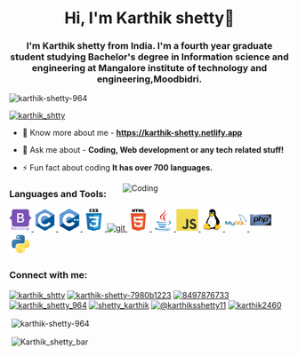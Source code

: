 
<h1 align="center">Hi, I'm Karthik shetty👋</h1>
<h3 align="center">I'm Karthik shetty from India. I'm a fourth year graduate student studying Bachelor's degree in Information science and engineering at Mangalore institute of technology and engineering,Moodbidri.</h3>

<p align="left"> <img src="https://komarev.com/ghpvc/?username=karthik-shetty-964&label=Profile%20views&color=0e75b6&style=flat" alt="karthik-shetty-964" /> </p>

<p align="left"> <a href="https://twitter.com/karthik_shtty" target="blank"><img src="https://img.shields.io/twitter/follow/karthik_shtty?logo=twitter&style=for-the-badge" alt="karthik_shtty" /></a> </p>

- 🔭 Know more about me - **https://karthik-shetty.netlify.app**

- 💬 Ask me about - **Coding, Web development or any tech related stuff!**

- ⚡ Fun fact about coding **It has over 700 languages.**

<img align="right" alt="Coding" width="300"  src="https://cdn.dribbble.com/users/2646423/screenshots/5507196/computer.gif">



<h3 align="left">Languages and Tools:</h3>
<p align="left"> <a href="https://getbootstrap.com" target="_blank"rel="noreferrer"> <img src="https://raw.githubusercontent.com/devicons/devicon/master/icons/bootstrap/bootstrap-plain-wordmark.svg" alt="bootstrap" width="40" height="40"/> </a> <a href="https://www.cprogramming.com/" target="_blank" rel="noreferrer"> <img src="https://raw.githubusercontent.com/devicons/devicon/master/icons/c/c-original.svg" alt="c" width="40" height="40"/> </a> <a href="https://www.w3schools.com/cpp/" target="_blank" rel="noreferrer"> <img src="https://raw.githubusercontent.com/devicons/devicon/master/icons/cplusplus/cplusplus-original.svg" alt="cplusplus" width="40" height="40"/> </a> <a href="https://www.w3schools.com/css/" target="_blank" rel="noreferrer"> <img src="https://raw.githubusercontent.com/devicons/devicon/master/icons/css3/css3-original-wordmark.svg" alt="css3" width="40" height="40"/> </a> <a href="https://git-scm.com/" target="_blank" rel="noreferrer"> <img src="https://www.vectorlogo.zone/logos/git-scm/git-scm-icon.svg" alt="git" width="40" height="40"/> </a> <a href="https://www.w3.org/html/" target="_blank" rel="noreferrer"> <img src="https://raw.githubusercontent.com/devicons/devicon/master/icons/html5/html5-original-wordmark.svg" alt="html5" width="40" height="40"/> </a> <a href="https://www.java.com" target="_blank" rel="noreferrer"> <img src="https://raw.githubusercontent.com/devicons/devicon/master/icons/java/java-original.svg" alt="java" width="40" height="40"/> </a> <a href="https://developer.mozilla.org/en-US/docs/Web/JavaScript" target="_blank" rel="noreferrer"> <img src="https://raw.githubusercontent.com/devicons/devicon/master/icons/javascript/javascript-original.svg" alt="javascript" width="40" height="40"/> </a> <a href="https://www.linux.org/" target="_blank" rel="noreferrer"> <img src="https://raw.githubusercontent.com/devicons/devicon/master/icons/linux/linux-original.svg" alt="linux" width="40" height="40"/> </a> <a href="https://www.mysql.com/" target="_blank" rel="noreferrer"> <img src="https://raw.githubusercontent.com/devicons/devicon/master/icons/mysql/mysql-original-wordmark.svg" alt="mysql" width="40" height="40"/> </a> <a href="https://www.php.net" target="_blank" rel="noreferrer"> <img src="https://raw.githubusercontent.com/devicons/devicon/master/icons/php/php-original.svg" alt="php" width="40" height="40"/> </a> <a href="https://www.python.org" target="_blank" rel="noreferrer"> <img src="https://raw.githubusercontent.com/devicons/devicon/master/icons/python/python-original.svg" alt="python" width="40" height="40"/> </a> </p>
<h3 align="left">Connect with me:</h3>
<p align="left">
<a href="https://twitter.com/karthik_shtty" target="blank"><img align="center" src="https://raw.githubusercontent.com/rahuldkjain/github-profile-readme-generator/master/src/images/icons/Social/twitter.svg" alt="karthik_shtty" height="30" width="40" /></a>
<a href="https://linkedin.com/in/karthik-shetty-7980b1223" target="blank"><img align="center" src="https://raw.githubusercontent.com/rahuldkjain/github-profile-readme-generator/master/src/images/icons/Social/linked-in-alt.svg" alt="karthik-shetty-7980b1223" height="30" width="40" /></a>
<a href="https://fb.com/8497876733" target="blank"><img align="center" src="https://raw.githubusercontent.com/rahuldkjain/github-profile-readme-generator/master/src/images/icons/Social/facebook.svg" alt="8497876733" height="30" width="40" /></a>
<a href="https://instagram.com/karthik_shetty_964" target="blank"><img align="center" src="https://raw.githubusercontent.com/rahuldkjain/github-profile-readme-generator/master/src/images/icons/Social/instagram.svg" alt="karthik_shetty_964" height="30" width="40" /></a>
<a href="https://www.codechef.com/users/shetty_karthik" target="blank"><img align="center" src="https://cdn.jsdelivr.net/npm/simple-icons@3.1.0/icons/codechef.svg" alt="shetty_karthik" height="30" width="40" /></a>
<a href="https://www.hackerrank.com/@karthiksshetty11" target="blank"><img align="center" src="https://raw.githubusercontent.com/rahuldkjain/github-profile-readme-generator/master/src/images/icons/Social/hackerrank.svg" alt="@karthiksshetty11" height="30" width="40" /></a>
<a href="https://www.hackerearth.com/karthik2460" target="blank"><img align="center" src="https://raw.githubusercontent.com/rahuldkjain/github-profile-readme-generator/master/src/images/icons/Social/hackerearth.svg" alt="karthik2460" height="30" width="40" /></a>
</p>
<!-- stats -->
<p>&nbsp;<img align="center" class="display:inline;" src="https://github-readme-stats.vercel.app/api?username=Karthik-shetty-964&&show_icons=true&title_color=ffffff&icon_color=bb2acf&text_color=daf7dc&bg_color=151515" alt="karthik-shetty-964" /></p>
<p>&nbsp;<img align="center" class="display:inline;" src="https://github-readme-stats.vercel.app/api/top-langs/?username=Karthik-shetty-964&show_icons=true&theme=radical" alt="Karthik_shetty_bar" /></p>



